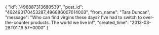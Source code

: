  {
   "id": "496887313680539",
   "post_id": "462493170453287_496886007014003",
   "from_name": "Tara Duncan",
   "message": "Who can find virgins these days?  I've had to switch to over-the-counter products.  The world we live in!",
   "created_time": "2013-03-28T01:19:57+0000"
 }
